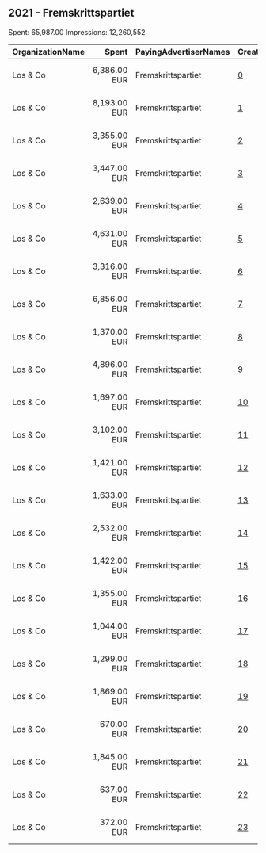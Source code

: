 ## 2021 - Fremskrittspartiet 
Spent: 65,987.00
Impressions: 12,260,552

|OrganizationName|Spent|PayingAdvertiserNames|CreativeUrls|Impressions|Genders|AgeBrackets|CountryCodes|BillingAddresses|CandidateBallotInformation|
|:---|---:|:---|:---|---:|:---|:---|:---|:---|:---|
|Los & Co|6,386.00 EUR|Fremskrittspartiet|[0](https://www.snap.com/political-ads/asset/ca5c1256cb8f1bd5cff9f164d03d82d231748e177708f727c0515ce9ca56e895?mediaType=mp4)|1,975,765|FEMALE|18-33|norway|"Skur 41 Vippetangen,Oslo,0150 ,NO"||
|Los & Co|8,193.00 EUR|Fremskrittspartiet|[1](https://www.snap.com/political-ads/asset/b9d33b393ae6a4001d654df79b518f152a6cc4aa890ac46793a899cb3beef047?mediaType=jpeg)|1,222,897|FEMALE|18-30|norway|"Skur 41 Vippetangen,Oslo,0150 ,NO"|Fremskrittspartiet|
|Los & Co|3,355.00 EUR|Fremskrittspartiet|[2](https://www.snap.com/political-ads/asset/00b2981c3f4ea4b5822ba257548873343146ac9ea325b84458453d2e4f0a147c?mediaType=mp4)|1,152,342|FEMALE|18-33|norway|"Skur 41 Vippetangen,Oslo,0150 ,NO"||
|Los & Co|3,447.00 EUR|Fremskrittspartiet|[3](https://www.snap.com/political-ads/asset/58f62a640b5374fa5c7e60942546ad7e27c584244eef8f6f68bbc37ea31e3ef0?mediaType=mp4)|1,069,001|FEMALE|18-33|norway|"Skur 41 Vippetangen,Oslo,0150 ,NO"||
|Los & Co|2,639.00 EUR|Fremskrittspartiet|[4](https://www.snap.com/political-ads/asset/6dbb22c1f6453ccacb83ee17edf00248b0181da6d4127917b601617ad4f9261d?mediaType=mp4)|953,318|FEMALE|18-33|norway|"Skur 41 Vippetangen,Oslo,0150 ,NO"||
|Los & Co|4,631.00 EUR|Fremskrittspartiet|[5](https://www.snap.com/political-ads/asset/194108d869ae7c09c1bde480592413568bfdca10b552dbd1341a04c83ea5f867?mediaType=jpeg)|740,482|FEMALE|18-30|norway|"Skur 41 Vippetangen,Oslo,0150 ,NO"|Fremskrittspartiet|
|Los & Co|3,316.00 EUR|Fremskrittspartiet|[6](https://www.snap.com/political-ads/asset/6ff6bff1ff79fe5e9f0a7c340d9e480a654e8fb08fd2f72e03e2e4e38421b677?mediaType=jpeg)|686,788|FEMALE|18-30|norway|"Skur 41 Vippetangen,Oslo,0150 ,NO"|Fremskrittspartiet|
|Los & Co|6,856.00 EUR|Fremskrittspartiet|[7](https://www.snap.com/political-ads/asset/8a48de2957072d288fec463af05782a7c2869a62e45c8ed6cecd5fe31beac49c?mediaType=png)|495,496|MALE|25+|norway|"Skur 41 Vippetangen,Oslo,0150 ,NO"|Fremskrittspartiet|
|Los & Co|1,370.00 EUR|Fremskrittspartiet|[8](https://www.snap.com/political-ads/asset/81d8954e11602922eada7857bd37548ce6a7e0c2be4bddccdf4b0aeb1587dce1?mediaType=mp4)|422,152|FEMALE|18-33|norway|"Skur 41 Vippetangen,Oslo,0150 ,NO"||
|Los & Co|4,896.00 EUR|Fremskrittspartiet|[9](https://www.snap.com/political-ads/asset/c088d428a2efd400a1a58d517f364b2132f63f6af80417959daed3b45bb37ca8?mediaType=jpeg)|390,979|MALE|25+|norway|"Skur 41 Vippetangen,Oslo,0150 ,NO"|Fremskrittspartiet|
|Los & Co|1,697.00 EUR|Fremskrittspartiet|[10](https://www.snap.com/political-ads/asset/5ccfce6f4421a5bac405a7c0094c655a88fbcbbc16a8497d7c9145f9b9a7c81d?mediaType=jpeg)|375,634|FEMALE|18-30|norway|"Skur 41 Vippetangen,Oslo,0150 ,NO"|Fremskrittspartiet|
|Los & Co|3,102.00 EUR|Fremskrittspartiet|[11](https://www.snap.com/political-ads/asset/0cfd425b22a0563aaf98a985b8449a948d0448bbd491a051ddfdd035e7f0b6c6?mediaType=jpeg)|337,460|FEMALE|18-30|norway|"Skur 41 Vippetangen,Oslo,0150 ,NO"|Fremskrittspartiet|
|Los & Co|1,421.00 EUR|Fremskrittspartiet|[12](https://www.snap.com/political-ads/asset/f7ed3f239eef46a0288fd1444526177b0278efb930a61700171f90fa880e26dd?mediaType=jpeg)|325,047|FEMALE|18-30|norway|"Skur 41 Vippetangen,Oslo,0150 ,NO"|Fremskrittspartiet|
|Los & Co|1,633.00 EUR|Fremskrittspartiet|[13](https://www.snap.com/political-ads/asset/497e20e7862ad01fc35c8819e23f37f7cf1ced6612a2f2ca76e51b8272d300ff?mediaType=jpeg)|288,872|FEMALE|18-30|norway|"Skur 41 Vippetangen,Oslo,0150 ,NO"|Fremskrittspartiet|
|Los & Co|2,532.00 EUR|Fremskrittspartiet|[14](https://www.snap.com/political-ads/asset/afd3ec7071f2ba21d43e86719054218ed7c7d1178d5f201059df354f451193fa?mediaType=jpeg)|271,437|MALE|25+|norway|"Skur 41 Vippetangen,Oslo,0150 ,NO"|Fremskrittspartiet|
|Los & Co|1,422.00 EUR|Fremskrittspartiet|[15](https://www.snap.com/political-ads/asset/6017dadb291130972814ae0969c623736b22531d2828af888e106bfa0f1e86c4?mediaType=jpeg)|267,178|FEMALE|18-30|norway|"Skur 41 Vippetangen,Oslo,0150 ,NO"|Fremskrittspartiet|
|Los & Co|1,355.00 EUR|Fremskrittspartiet|[16](https://www.snap.com/political-ads/asset/aeb6ee825a2b707ebfcb0ad931c697c155fb13dc983193de2f72bb6e54ba8fe5?mediaType=jpeg)|238,554|FEMALE|18-30|norway|"Skur 41 Vippetangen,Oslo,0150 ,NO"|Fremskrittspartiet|
|Los & Co|1,044.00 EUR|Fremskrittspartiet|[17](https://www.snap.com/political-ads/asset/ce797e3d7d371efc877e19da9bed61df8923d6e3f27163bce5450c6ea77150b3?mediaType=png)|235,000|FEMALE|18-30|norway|"Skur 41 Vippetangen,Oslo,0150 ,NO"|Fremskrittspartiet|
|Los & Co|1,299.00 EUR|Fremskrittspartiet|[18](https://www.snap.com/political-ads/asset/592f4754f4755c229cc9e4a04dcdda1e8a8a102d3cee1a1966bc61eed60ac463?mediaType=png)|223,690|FEMALE|18-30|norway|"Skur 41 Vippetangen,Oslo,0150 ,NO"|Fremskrittspartiet|
|Los & Co|1,869.00 EUR|Fremskrittspartiet|[19](https://www.snap.com/political-ads/asset/cfa9f82c725ddb4bfcf489b182606366b4aaf17966743d3dcdfb5ca217a23634?mediaType=jpeg)|161,420|MALE|25+|norway|"Skur 41 Vippetangen,Oslo,0150 ,NO"|Fremskrittspartiet|
|Los & Co|670.00 EUR|Fremskrittspartiet|[20](https://www.snap.com/political-ads/asset/369022457a60622a83a7ee11f874a0e25eab5a59444182f43a8f652a76d584cd?mediaType=jpeg)|121,072|FEMALE|18-30|norway|"Skur 41 Vippetangen,Oslo,0150 ,NO"|Fremskrittspartiet|
|Los & Co|1,845.00 EUR|Fremskrittspartiet|[21](https://www.snap.com/political-ads/asset/c5e0d43411270739a6f7ac0a864b9620a102a40b040b171c90f8eaf66e5e4e69?mediaType=jpeg)|116,218|MALE|25+|norway|"Skur 41 Vippetangen,Oslo,0150 ,NO"|Fremskrittspartiet|
|Los & Co|637.00 EUR|Fremskrittspartiet|[22](https://www.snap.com/political-ads/asset/3bbe79a0c3bea7d832b6b0ce94e2cdaaf8ccceec849806f82314d6b06cf35161?mediaType=jpg)|114,830|FEMALE|18-30|norway|"Skur 41 Vippetangen,Oslo,0150 ,NO"|Fremskrittspartiet|
|Los & Co|372.00 EUR|Fremskrittspartiet|[23](https://www.snap.com/political-ads/asset/9f54b30739b26f887240b81f29ae62719ca332f124ae805c328d7f8e8a764491?mediaType=jpeg)|74,920|FEMALE|18-30|norway|"Skur 41 Vippetangen,Oslo,0150 ,NO"|Fremskrittspartiet|
